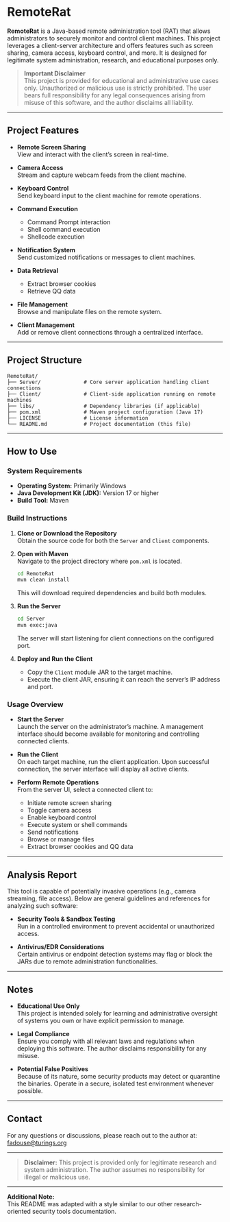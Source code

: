 # RemoteRat

**RemoteRat** is a Java-based remote administration tool (RAT) that allows administrators to securely monitor and control client machines. This project leverages a client-server architecture and offers features such as screen sharing, camera access, keyboard control, and more. It is designed for legitimate system administration, research, and educational purposes only.

> **Important Disclaimer**  
> This project is provided for educational and administrative use cases only. Unauthorized or malicious use is strictly prohibited. The user bears full responsibility for any legal consequences arising from misuse of this software, and the author disclaims all liability.

---

## Project Features

- **Remote Screen Sharing**  
  View and interact with the client’s screen in real-time.

- **Camera Access**  
  Stream and capture webcam feeds from the client machine.

- **Keyboard Control**  
  Send keyboard input to the client machine for remote operations.

- **Command Execution**  
  - Command Prompt interaction  
  - Shell command execution  
  - Shellcode execution

- **Notification System**  
  Send customized notifications or messages to client machines.

- **Data Retrieval**  
  - Extract browser cookies  
  - Retrieve QQ data

- **File Management**  
  Browse and manipulate files on the remote system.

- **Client Management**  
  Add or remove client connections through a centralized interface.

---

## Project Structure

```plaintext
RemoteRat/
├── Server/              # Core server application handling client connections
├── Client/              # Client-side application running on remote machines
├── libs/                # Dependency libraries (if applicable)
├── pom.xml              # Maven project configuration (Java 17)
├── LICENSE              # License information
└── README.md            # Project documentation (this file)
```

---

## How to Use

### System Requirements

- **Operating System:** Primarily Windows  
- **Java Development Kit (JDK):** Version 17 or higher  
- **Build Tool:** Maven

### Build Instructions

1. **Clone or Download the Repository**  
   Obtain the source code for both the `Server` and `Client` components.

2. **Open with Maven**  
   Navigate to the project directory where `pom.xml` is located.  
   ```bash
   cd RemoteRat
   mvn clean install
   ```
   This will download required dependencies and build both modules.

3. **Run the Server**  
   ```bash
   cd Server
   mvn exec:java
   ```
   The server will start listening for client connections on the configured port.

4. **Deploy and Run the Client**  
   - Copy the `Client` module JAR to the target machine.  
   - Execute the client JAR, ensuring it can reach the server’s IP address and port.

### Usage Overview

- **Start the Server**  
  Launch the server on the administrator’s machine. A management interface should become available for monitoring and controlling connected clients.

- **Run the Client**  
  On each target machine, run the client application. Upon successful connection, the server interface will display all active clients.

- **Perform Remote Operations**  
  From the server UI, select a connected client to:
  - Initiate remote screen sharing
  - Toggle camera access
  - Enable keyboard control
  - Execute system or shell commands
  - Send notifications
  - Browse or manage files
  - Extract browser cookies and QQ data

---

## Analysis Report

This tool is capable of potentially invasive operations (e.g., camera streaming, file access). Below are general guidelines and references for analyzing such software:

- **Security Tools & Sandbox Testing**  
  Run in a controlled environment to prevent accidental or unauthorized access.

- **Antivirus/EDR Considerations**  
  Certain antivirus or endpoint detection systems may flag or block the JARs due to remote administration functionalities.

---

## Notes

- **Educational Use Only**  
  This project is intended solely for learning and administrative oversight of systems you own or have explicit permission to manage.

- **Legal Compliance**  
  Ensure you comply with all relevant laws and regulations when deploying this software. The author disclaims responsibility for any misuse.

- **Potential False Positives**  
  Because of its nature, some security products may detect or quarantine the binaries. Operate in a secure, isolated test environment whenever possible.

---

## Contact

For any questions or discussions, please reach out to the author at: [fadouse@turings.org](mailto:fadouse@turings.org)

---

> **Disclaimer:** This project is provided only for legitimate research and system administration. The author assumes no responsibility for illegal or malicious use.

---

**Additional Note:**  
This README was adapted with a style similar to our other research-oriented security tools documentation.
